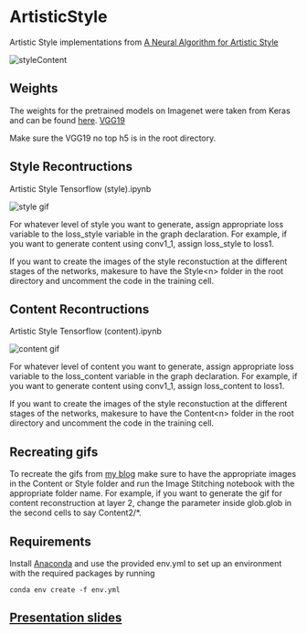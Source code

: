 # ArtisticStyle
Artistic Style implementations from [A Neural Algorithm for Artistic Style](https://arxiv.org/abs/1508.06576)

![styleContent](images/basic2_2.gif)

## Weights
The weights for the pretrained models on Imagenet were taken from Keras and can be found [here](https://github.com/fchollet/deep-learning-models/releases/).  [VGG19](https://github.com/fchollet/deep-learning-models/releases/download/v0.1/vgg19_weights_tf_dim_ordering_tf_kernels_notop.h5)

Make sure the VGG19 no top h5 is in the root directory.

## Style Recontructions
Artistic Style Tensorflow (style).ipynb

![style gif](images/style2.gif)

For whatever level of style you want to generate, assign appropriate loss variable to the loss\_style variable in the graph declaration.  For example, if you want to generate content using conv1\_1, assign loss\_style to loss1.

If you want to create the images of the style reconstuction at the different stages of the networks, makesure to have the Style\<n\> folder in the root directory and uncomment the code in the training cell. 

## Content Recontructions
Artistic Style Tensorflow (content).ipynb

![content gif](images/content4.gif)

For whatever level of content you want to generate, assign appropriate loss variable to the loss\_content variable in the graph declaration.  For example, if you want to generate content using conv1\_1, assign loss\_content to loss1.

If you want to create the images of the style reconstuction at the different stages of the networks, makesure to have the Content\<n\> folder in the root directory and uncomment the code in the training cell. 

## Recreating gifs
To recreate the gifs from [my blog](https://www.hacktilldawn.com) make sure to have the appropriate images in the Content or Style folder and run the Image Stitching notebook with the appropriate folder name.  For example, if you want to generate the gif for content reconstruction at layer 2, change the parameter inside glob.glob in the second cells to say Content2/*.

## Requirements

Install [Anaconda](https://www.continuum.io/downloads) and use the provided env.yml to set up an environment with the required packages by running

`conda env create -f env.yml`

## [Presentation slides](https://drive.google.com/open?id=0B3NC6C-8OM5BeWtBWWx0X250UWM)
